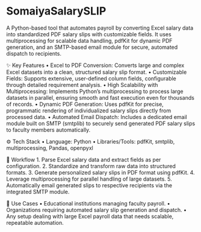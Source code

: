 # SomaiyaSalarySLIP
A Python-based tool that automates payroll by converting Excel salary data into standardized PDF salary slips with customizable fields. It uses multiprocessing for scalable data handling, pdfKit for dynamic PDF generation, and an SMTP-based email module for secure, automated dispatch to recipients.


✨ Key Features
	•	Excel to PDF Conversion: Converts large and complex Excel datasets into a clean, structured salary slip format.
	•	Customizable Fields: Supports extensive, user-defined column fields, configurable through detailed requirement analysis.
	•	High Scalability with Multiprocessing: Implements Python’s multiprocessing to process large datasets in parallel, ensuring smooth and fast execution even for thousands of records.
	•	Dynamic PDF Generation: Uses pdfKit for precise, programmatic rendering of individualized salary slips directly from processed data.
	•	Automated Email Dispatch: Includes a dedicated email module built on SMTP (smtplib) to securely send generated PDF salary slips to faculty members automatically.

⚙️ Tech Stack
	•	Language: Python
	•	Libraries/Tools: pdfKit, smtplib, multiprocessing, Pandas, openpyxl

🚀 Workflow
	1.	Parse Excel salary data and extract fields as per configuration.
	2.	Standardize and transform raw data into structured formats.
	3.	Generate personalized salary slips in PDF format using pdfKit.
	4.	Leverage multiprocessing for parallel handling of large datasets.
	5.	Automatically email generated slips to respective recipients via the integrated SMTP module.

📌 Use Cases
	•	Educational institutions managing faculty payroll.
	•	Organizations requiring automated salary slip generation and dispatch.
	•	Any setup dealing with large Excel payroll data that needs scalable, repeatable automation.
